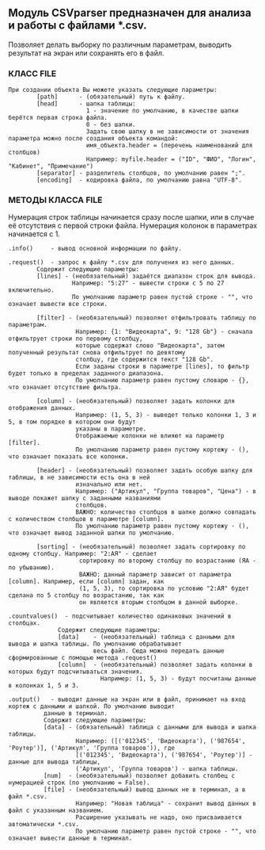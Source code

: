 ## Модуль CSVparser предназначен для анализа и работы с файлами *.csv.
Позволяет делать выборку по различным параметрам, выводить результат на экран или сохранять его в файл.

### КЛАСС FILE
    При создании объекта Вы можете указать следующие параметры:
            [path]      - (обязательный) путь к файлу.
            [head]      - шапка таблицы:
                          1 - значение по умолчанию, в качестве шапки берётся первая строка файла.
                          0 - без шапки.
                          Задать свою шапку в не зависимости от значения параметра можно после создания объекта командой:
                          имя_объекта.header = (перечень наименований для столбцов)
                          Например: myfile.header = ("ID", "ФИО", "Логин", "Кабинет", "Примечание")
            [separator] - разделитель столбцов, по умолчанию равен ";".
            [encoding]  - кодировка файла, по умолчанию равна "UTF-8".

### МЕТОДЫ КЛАССА FILE
Нумерация строк таблицы начинается сразу после шапки, или в случае её отсутствия с первой строки файла.
Нумерация колонок в параметрах начинается с 1.

    .info()     - вывод основной информации по файлу.

    .request()  - запрос к файлу *.csv для получения из него данных.
            Содержит следующие параметры:
            [lines] - (необязательный) задаётся диапазон строк для вывода.
                      Например: "5:27" - вывести строки с 5 по 27 включительно.
                      По умолчанию параметр равен пустой строке - "", что означает вывести все строки.

            [filter] - (необязательный) позволяет отфильтровать таблицу по параметрам.
                       Например: {1: "Видеокарта", 9: "128 Gb"} - сначала отфильтрует строки по первому столбцу,
                       которые содержат слово "Видеокарта", затем полученный результат снова отфильтрует по девятому
                       столбцу, где содержится текст "128 Gb".
                       Если заданы строки в параметре [lines], то фильтр будет только в пределах заданного диапазона.
                       По умолчанию параметр равен пустому словарю - {}, что означает отсутствие фильтра.

            [column] - (необязательный) позволяет задать колонки для отображения данных.
                       Например: (1, 5, 3) - выведет только колонки 1, 3 и 5, в том порядке в котором они будут
                       указаны в параметре.
                       Отображаемые колонки не влияют на параметр [filter].
                       По умолчанию параметр равен пустому кортежу - (), что означает показать все колонки.

            [header] - (необязательный) позволяет задать особую шапку для таблицы, в не зависимости есть она в ней
                       изначально или нет.
                       Например: ("Артикул", "Группа товаров", "Цена") - в выводе покажет шапку с заданными названиями
                       столбцов.
                       ВАЖНО: количество столбцов в шапке должно совпадать с количеством столбцов в параметре [column].
                       По умолчанию параметр равен пустому кортежу - (), что означает вывод заданной шапки по умолчанию.

            [sorting] - (необязательный) позволяет задать сортировку по одному столбцу. Например: "2:АЯ" - сделает
                        сортировку по второму столбцу по возрастанию (ЯА - по убыванию).
                        ВАЖНО: данный параметр зависит от параметра [column]. Например, если [column] задан, как
                        (1, 5, 3), то сортировка по условию "2:АЯ" будет сделана по 5 столбцу по возрастанию, так как
                        он является вторым столбцом в данной выборке.

    .countvalues()  - подсчитывает количество одинаковых значений в столбцах.
                  Содержит следующие параметры:
                  [data]    - (необязательный) таблица с данными для вывода и шапка таблицы. По умолчанию обрабатывает
                            весь файл. Сюда можно передать данные сформированные с помощью метода .request()
                  [column]  - (необязательный) позволяет задать колонки в которых будут подсчитываться значения.
                              Например: (1, 5, 3) - будут посчитаны данные в колонках 1, 5 и 3.

    .output()   - выводит данные на экран или в файл, принимает на вход кортеж с данными и шапкой. По умолчанию выводит
              данные в терминал.
              Содержит следующие параметры:
              [data] - (обязательный) таблица с данными для вывода и шапка таблицы.
                       Например: ([('012345', 'Видеокарта'), ('987654', 'Роутер')], ('Артикул', 'Группа товаров')), где
                       [('012345', 'Видеокарта'), ('987654', 'Роутер')] - данные для вывода таблицы,
                       ('Артикул', 'Группа товаров') - шапка таблицы.
              [num]  - (необязательный) позволяет добавить столбец с нумерацией строк (по умолчанию = False).
              [file] - (необязательный) вывод данных не в терминал, а в файл *.csv.
                       Например: "Новая таблица" - сохранит вывод данных в файл с указанным названием.
                       Расширение указывать не надо, оно присваивается автоматически *.csv.
                       По умолчанию параметр равен пустой строке - "", что означает вывести данные в терминал.

